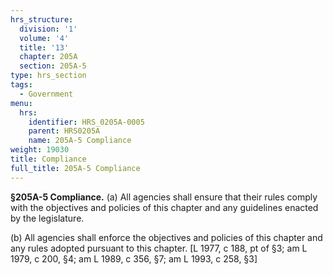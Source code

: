 ```yaml
---
hrs_structure:
  division: '1'
  volume: '4'
  title: '13'
  chapter: 205A
  section: 205A-5
type: hrs_section
tags:
  - Government
menu:
  hrs:
    identifier: HRS_0205A-0005
    parent: HRS0205A
    name: 205A-5 Compliance
weight: 19030
title: Compliance
full_title: 205A-5 Compliance
---
```

**§205A-5 Compliance.** (a) All agencies shall ensure that their rules comply with the objectives and policies of this chapter and any guidelines enacted by the legislature.

(b) All agencies shall enforce the objectives and policies of this chapter and any rules adopted pursuant to this chapter. [L 1977, c 188, pt of §3; am L 1979, c 200, §4; am L 1989, c 356, §7; am L 1993, c 258, §3]